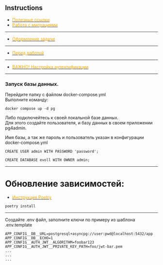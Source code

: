 ## Instructions

* [<span style="color:orange">Полезные ссылки</span>](instruction%2FInfo_Dev.md)
* [<span style="color:orange">Работа с миграциями</span>](instruction%2Falembic_command.md)
---
* [<span style="color:orange">Оформление задачи</span>](https://trello.com/c/Td7tSk0V)
---
* [<span style="color:orange">Перед работой</span>](https://trello.com/c/o8L3mAuK)
---
* [<span style="color:orange">ВАЖНО! Настройка аутентификации</span>](evoll-backend%2Fauth%2FREADME.md)
---
### Запуск базы данных.
Перейдите папку с файлом docker-compose.yml\
Выполните команду:
```
docker compose up -d pg
```
Либо подключейтесь к своей локальной базе данных.\
Для этого создайте пользователя, и базу данных в своем приложении pg4admin.

Имя базы, а так же пароль и пользователь указан в конфигурации docker-compose.yml
```
CREATE USER admin WITH PASSWORD 'password';
```
```
CREATE DATABASE evoll WITH OWNER admin;
```
---
# Обновление зависимостей:

* [<span style="color:orange">Инструкция Poetry</span>](https://habr.com/ru/articles/593529/)

```
poetry install
```
---
Создайте .env файл, заполните ключи по примеру из шаблона .env.template
```dotenv
APP_CONFIG__DB__URL=postgresql+asyncpg://user:pwd@localhost:5432/app
APP_CONFIG__DB__ECHO=1
APP_CONFIG__AUTH_JWT__ALGORITHM=foobar123
APP_CONFIG__AUTH_JWT__PRIVATE_KEY_PATH=foo/jwt-bar.pem
...
...
...
```
